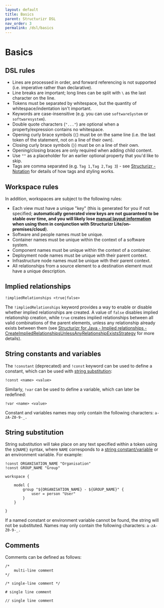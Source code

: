 ```yaml
---
layout: default
title: Basics
parent: Structurizr DSL
nav_order: 3
permalink: /dsl/basics
---
```


# Basics

## DSL rules

- Lines are processed in order, and forward referencing is not supported (i.e. imperative rather than declarative).
- Line breaks are important; long lines can be split with `\` as the last character on the line.
- Tokens must be separated by whitespace, but the quantity of whitespace/indentation isn't important.
- Keywords are case-insensitive (e.g. you can use `softwareSystem` or `softwaresystem`).
- Double quote characters (`"..."`) are optional when a property/expression contains no whitespace.
- Opening curly brace symbols (`{`) must be on the same line (i.e. the last token of the statement, not on a line of their own).
- Closing curly brace symbols (`}`) must be on a line of their own.
- Opening/closing braces are only required when adding child content.
- Use `""` as a placeholder for an earlier optional property that you'd like to skip.
- Tags are comma separated (e.g. `Tag 1,Tag 2,Tag 3`) - see [Structurizr - Notation](/ui/diagrams/notation) for details of how tags and styling works.

## Workspace rules

In addition, workspaces are subject to the following rules:

- Each view must have a unique "key" (this is generated for you if not specified; __automatically generated view keys are not guaranteed to be stable over time, and you will likely lose [manual layout information](/ui/diagrams/manual-layout) when using them in conjunction with Structurizr Lite/on-premises/cloud__). 
- Software and people names must be unique.
- Container names must be unique within the context of a software system.
- Component names must be unique within the context of a container.
- Deployment node names must be unique with their parent context.
- Infrastructure node names must be unique with their parent context.
- All relationships from a source element to a destination element must have a unique description.

## Implied relationships

```
!impliedRelationships <true|false>
```

The `!impliedRelationships` keyword provides a way to enable or disable whether implied relationships are created.
A value of `false` disables implied relationship creation, while `true` creates implied relationships between all valid combinations of the parent elements, unless any relationship already exists between them
(see [Structurizr for Java - Implied relationships - CreateImpliedRelationshipsUnlessAnyRelationshipExistsStrategy](/java/implied-relationships#createimpliedrelationshipsunlessanyrelationshipexistsstrategy) for more details).

## String constants and variables

The `!constant` (deprecated) and `!const` keyword can be used to define a constant, which can be used with [string substitution](#string-substitution):

```
!const <name> <value>
```

Similarly, `!var` can be used to define a variable, which can later be redefined:

```
!var <name> <value>
```

Constant and variables names may only contain the following characters: `a-zA-Z0-9-_.`

## String substitution

String substitution will take place on any text specified within a token using the `${NAME}` syntax, where `NAME` corresponds to a [string constant/variable](#string-constants-and-variables) or an environment variable.
For example:

```
!const ORGANISATION_NAME "Organisation"
!const GROUP_NAME "Group"

workspace {

    model {
        group "${ORGANISATION_NAME} - ${GROUP_NAME}" {
            user = person "User"
        }
    }

}
```

If a named constant or environment variable cannot be found, the string will not be substituted.
Names may only contain the following characters: `a-zA-Z0-9-_.`

## Comments

Comments can be defined as follows:

```
/*
    multi-line comment
*/
```

```
/* single-line comment */
```

```
# single line comment
```

```
// single line comment
```